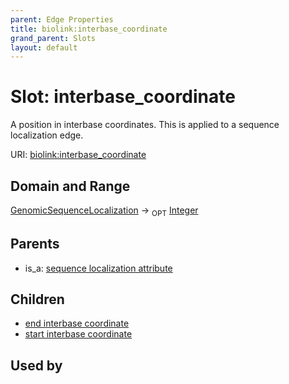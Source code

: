 ```yaml
---
parent: Edge Properties
title: biolink:interbase_coordinate
grand_parent: Slots
layout: default
---
```


# Slot: interbase_coordinate


A position in interbase coordinates. This is applied to a sequence localization edge.

URI: [biolink:interbase_coordinate](https://w3id.org/biolink/vocab/interbase_coordinate)

## Domain and Range

[GenomicSequenceLocalization](GenomicSequenceLocalization.md) ->  <sub>OPT</sub> [Integer](types/Integer.md)

## Parents

 *  is_a: [sequence localization attribute](sequence_localization_attribute.md)

## Children

 *  [end interbase coordinate](end_interbase_coordinate.md)
 *  [start interbase coordinate](start_interbase_coordinate.md)

## Used by

